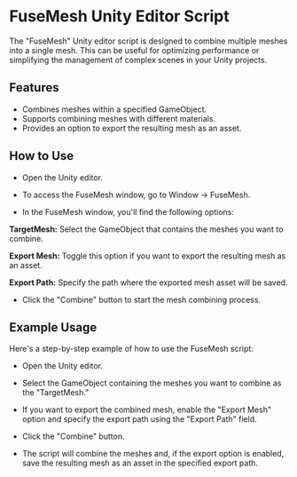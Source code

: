 # FuseMesh Unity Editor Script
The "FuseMesh" Unity editor script is designed to combine multiple meshes into a single mesh. This can be useful for optimizing performance or simplifying the management of complex scenes in your Unity projects.

## Features
* Combines meshes within a specified GameObject.
* Supports combining meshes with different materials.
* Provides an option to export the resulting mesh as an asset.
## How to Use
* Open the Unity editor.

* To access the FuseMesh window, go to Window -> FuseMesh.

* In the FuseMesh window, you'll find the following options:

**TargetMesh:** Select the GameObject that contains the meshes you want to combine.

**Export Mesh:** Toggle this option if you want to export the resulting mesh as an asset.

**Export Path:** Specify the path where the exported mesh asset will be saved.

* Click the "Combine" button to start the mesh combining process.

## Example Usage
Here's a step-by-step example of how to use the FuseMesh script:

* Open the Unity editor.

* Select the GameObject containing the meshes you want to combine as the "TargetMesh."

* If you want to export the combined mesh, enable the "Export Mesh" option and specify the export path using the "Export Path" field.

* Click the "Combine" button.

* The script will combine the meshes and, if the export option is enabled, save the resulting mesh as an asset in the specified export path.
